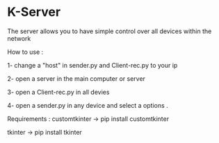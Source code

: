 # K-Server
The server allows you to have simple control over all devices within the network

How to use : 

1- change a "host" in sender.py and Client-rec.py to your ip 

2- open a server in the main computer or server 

3- open a Client-rec.py in all devies 

4- open a sender.py in any device and select a options .


Requirements : 
customtkinter -> pip install customtkinter

tkinter -> pip install tkinter

